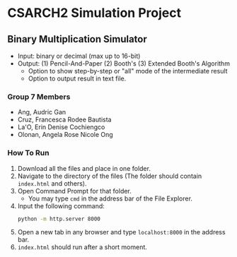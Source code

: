# CSARCH2 Simulation Project
## Binary Multiplication Simulator
* Input: binary or decimal (max up to 16-bit)
* Output: (1) Pencil-And-Paper (2) Booth's (3) Extended Booth's Algorithm 
   - Option to show step-by-step or "all" mode of the intermediate result
   - Option to output result in text file.

### Group 7 Members
* Ang, Audric Gan
* Cruz, Francesca Rodee Bautista
* La'O, Erin Denise Cochiengco
* Olonan, Angela Rose Nicole Ong 

### How To Run
1. Download all the files and place in one folder.
2. Navigate to the directory of the files (The folder should contain `index.html` and others).
3. Open Command Prompt for that folder. <br>
   - You may type `cmd` in the address bar of the File Explorer.
4. Input the following command:
   ```sh
   python -m http.server 8000
   ```
5. Open a new tab in any browser and type `localhost:8000` in the address bar.
6. `index.html` should run after a short moment.
